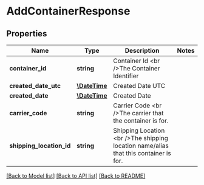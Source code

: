 # AddContainerResponse

## Properties
Name | Type | Description | Notes
------------ | ------------- | ------------- | -------------
**container_id** | **string** | Container Id &lt;br /&gt;The Container Identifier | 
**created_date_utc** | [**\DateTime**](\DateTime.md) | Created Date UTC | 
**created_date** | [**\DateTime**](\DateTime.md) | Created Date | 
**carrier_code** | **string** | Carrier Code &lt;br /&gt;The carrier that the container is for. | 
**shipping_location_id** | **string** | Shipping Location &lt;br /&gt;The shipping location name/alias that this container is for. | 

[[Back to Model list]](../../README.md#documentation-for-models) [[Back to API list]](../../README.md#documentation-for-api-endpoints) [[Back to README]](../../README.md)

